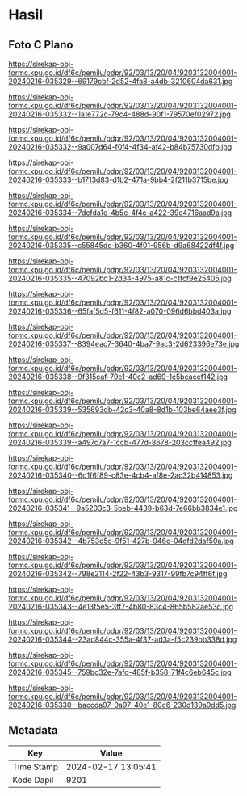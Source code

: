 # Hasil

## Foto C Plano

https://sirekap-obj-formc.kpu.go.id/df6c/pemilu/pdpr/92/03/13/20/04/9203132004001-20240216-035329--69179cbf-2d52-4fa8-a4db-3210604da631.jpg

https://sirekap-obj-formc.kpu.go.id/df6c/pemilu/pdpr/92/03/13/20/04/9203132004001-20240216-035332--1a1e772c-79c4-488d-90f1-79570ef02972.jpg

https://sirekap-obj-formc.kpu.go.id/df6c/pemilu/pdpr/92/03/13/20/04/9203132004001-20240216-035332--9a007d64-f0f4-4f34-af42-b84b75730dfb.jpg

https://sirekap-obj-formc.kpu.go.id/df6c/pemilu/pdpr/92/03/13/20/04/9203132004001-20240216-035333--b1713d83-d1b2-471a-9bb4-2f211b3715be.jpg

https://sirekap-obj-formc.kpu.go.id/df6c/pemilu/pdpr/92/03/13/20/04/9203132004001-20240216-035334--7defda1e-4b5e-4f4c-a422-39e4716aad9a.jpg

https://sirekap-obj-formc.kpu.go.id/df6c/pemilu/pdpr/92/03/13/20/04/9203132004001-20240216-035335--c55845dc-b360-4f01-956b-d9a68422df4f.jpg

https://sirekap-obj-formc.kpu.go.id/df6c/pemilu/pdpr/92/03/13/20/04/9203132004001-20240216-035335--47092bd1-2d34-4975-a81c-c1fcf9e25405.jpg

https://sirekap-obj-formc.kpu.go.id/df6c/pemilu/pdpr/92/03/13/20/04/9203132004001-20240216-035336--65faf5d5-f611-4f82-a070-096d6bbd403a.jpg

https://sirekap-obj-formc.kpu.go.id/df6c/pemilu/pdpr/92/03/13/20/04/9203132004001-20240216-035337--8394eac7-3640-4ba7-9ac3-2d623396e73e.jpg

https://sirekap-obj-formc.kpu.go.id/df6c/pemilu/pdpr/92/03/13/20/04/9203132004001-20240216-035338--9f315caf-79e1-40c2-ad69-1c5bcacef142.jpg

https://sirekap-obj-formc.kpu.go.id/df6c/pemilu/pdpr/92/03/13/20/04/9203132004001-20240216-035339--535693db-42c3-40a8-8d1b-103be64aee3f.jpg

https://sirekap-obj-formc.kpu.go.id/df6c/pemilu/pdpr/92/03/13/20/04/9203132004001-20240216-035339--a497c7a7-1ccb-477d-8678-203ccffea492.jpg

https://sirekap-obj-formc.kpu.go.id/df6c/pemilu/pdpr/92/03/13/20/04/9203132004001-20240216-035340--6d1f6f89-c83e-4cb4-af8e-2ac32b414853.jpg

https://sirekap-obj-formc.kpu.go.id/df6c/pemilu/pdpr/92/03/13/20/04/9203132004001-20240216-035341--9a5203c3-5beb-4439-b63d-7e66bb3834e1.jpg

https://sirekap-obj-formc.kpu.go.id/df6c/pemilu/pdpr/92/03/13/20/04/9203132004001-20240216-035342--4b753d5c-9f51-427b-946c-04dfd2daf50a.jpg

https://sirekap-obj-formc.kpu.go.id/df6c/pemilu/pdpr/92/03/13/20/04/9203132004001-20240216-035342--798e2114-2f22-43b3-9317-99fb7c94ff6f.jpg

https://sirekap-obj-formc.kpu.go.id/df6c/pemilu/pdpr/92/03/13/20/04/9203132004001-20240216-035343--4e13f5e5-3ff7-4b80-83c4-865b582ae53c.jpg

https://sirekap-obj-formc.kpu.go.id/df6c/pemilu/pdpr/92/03/13/20/04/9203132004001-20240216-035344--23ad844c-355a-4f37-ad3a-f5c239bb338d.jpg

https://sirekap-obj-formc.kpu.go.id/df6c/pemilu/pdpr/92/03/13/20/04/9203132004001-20240216-035345--759bc32e-7afd-485f-b358-71f4c6eb645c.jpg

https://sirekap-obj-formc.kpu.go.id/df6c/pemilu/pdpr/92/03/13/20/04/9203132004001-20240216-035330--baccda97-0a97-40e1-80c6-230d139a0dd5.jpg


## Metadata

| Key        | Value               |
| ---------- | ------------------- |
| Time Stamp | 2024-02-17 13:05:41 |
| Kode Dapil | 9201                |




